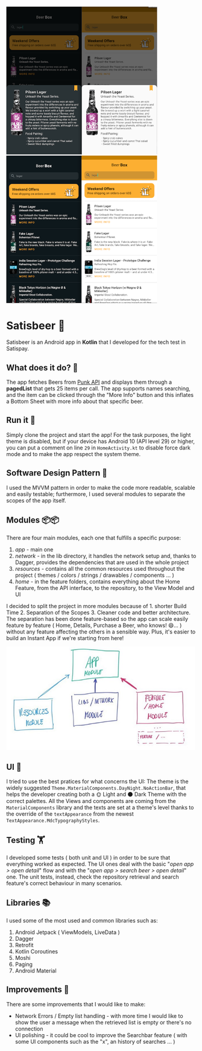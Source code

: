 <img src="https://raw.githubusercontent.com/davidmarinangeli/SatisBeer/master/githubmedia/search_screenshot.png" width="400"/>  <img src="https://raw.githubusercontent.com/davidmarinangeli/SatisBeer/master/githubmedia/sheet_screenshot.png" width="400"/>


# Satisbeer 🍻
Satisbeer is an Android app in **Kotlin** that I developed for the tech test in Satispay.

## What does it do? 🤔
The app fetches Beers from [Punk API](https://punkapi.com/documentation/v2) and displays them through a **pagedList** that gets 25 items per call. The app supports names searching, and the item can be clicked through the "More Info" button and this inflates a Bottom Sheet with more info about that specific beer.

## Run it 🏃
Simply clone the project and start the app! For the task purposes, the light theme is disabled, but if your device has Android 10 (API level 29) or higher, you can put a comment
on line `29` in `HomeActivity.kt` to disable force dark mode and to make the app respect the system theme.

## Software Design Pattern 🏢
I used the MVVM pattern in order to make the code more readable, scalable and easily testable; furthermore, I used several modules to separate the scopes of the app itself.

## Modules 📦📦
There are four main modules, each one that fulfills a specific purpose:
1. *app* - main one
2. *network* - in the lib directory, it handles the network setup and, thanks to Dagger, provides the dependencies that are used in the whole project
3. *resources* - contains all the common resources used throughout the project ( themes / colors / strings / drawables / components ... )
4. *home* - in the feature folders, contains everything about the Home Feature, from the API interface, to the repository, to the View Model and UI
 
I decided to split the project in more modules because of 1. shorter Build Time 2. Separation of the Scopes 3. Cleaner code and better architecture. 
The separation has been done feature-based so the app can scale easily feature by feature ( Home, Details, Purchase a Beer, who knows! 😄... ) without any feature affecting
the others in a sensible way. Plus, it's easier to build an Instant App if we're starting from here!

<img src="https://github.com/davidmarinangeli/SatisBeer/blob/master/githubmedia/app_architecture.jpg?raw=true" width="500"/>

## UI 🎨
I tried to use the best pratices for what concerns the UI: The theme is the widely suggested `Theme.MaterialComponents.DayNight.NoActionBar`, that helps the developer creating both a 🌞 Light and 🌑 Dark Theme with the correct
palettes. All the Views and components are coming from the `MaterialComponents` library and the texts are set at a theme's level thanks to the override of the `textAppearance` from
the newest `TextAppearance.MdcTypographyStyles`.

## Testing 🏋
I developed some tests ( both unit and UI ) in order to be sure that everything worked as expected. The UI ones deal with the basic "<i>open app > open detail</i>" flow and with the "<i>open app > search beer > open detail</i>" one.
The unit tests, instead, check the repository retrieval and search feature's correct behaviour in many scenarios.

## Libraries 📚
I used some of the most used and common libraries such as:
 1. Android Jetpack ( ViewModels, LiveData )
 2. Dagger
 3. Retrofit
 4. Kotlin Coroutines
 5. Moshi
 6. Paging
 7. Android Material
 
## Improvements 📶

There are some improvements that I would like to make:
 - Network Errors / Empty list handling - with more time I would like to show the user a message when the retrieved list is empty or there's no connection
 - UI polishing - it could be cool to improve the Searchbar feature ( with some UI components such as the "x", an history of searches ... )
